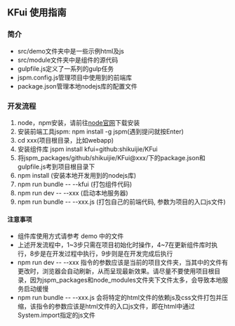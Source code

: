 ## KFui 使用指南

### 简介
  * src/demo文件夹中是一些示例html及js
  * src/module文件夹中是组件的源代码
  * gulpfile.js定义了一系列的gulp任务
  * jspm.config.js管理项目中使用到的前端库
  * package.json管理本地nodejs库的配置文件

### 开发流程
  1. node，npm安装，请前往[node官网](https://nodejs.org/en)下载安装
  2. 安装前端工具jspm: npm install -g jspm(遇到提问就按Enter)
  3. cd xxx(项目根目录，比如webapp)
  4. 安装组件库 jspm install kfui=github:shikuijie/KFui
  5. 将jspm_packages/github/shikuijie/KFui@xxx/下的package.json和gulpfile.js考到项目根目录下
  6. npm install (安装本地开发用到的nodejs库)
  7. npm run bundle -- --kfui (打包组件代码)
  8. npm run dev -- --xxx (启动本地服务器)
  9. npm run bundle -- --xxx.js (打包自己的前端代码, 参数为项目的入口js文件)

#### 注意事项
  * 组件库使用方式请参考 demo 中的文件
  * 上述开发流程中，1~3步只需在项目初始化时操作，4~7在更新组件库时执行，8步是在开发过程中执行，9步则是在开发完成后执行
  * npm run dev -- --xxx 指令的参数应该是当前的项目文件夹，当其中的文件有更改时，浏览器会自动刷新，从而呈现最新效果。请尽量不要使用项目根目录，因为jspm_packages和node_modules文件夹下文件太多，会导致本地服务启动缓慢
  * npm run bundle -- --xxx.js 会将特定的html文件的依赖js及css文件打包并压缩，该指令的参数应该是html文件的入口js文件，即在html中通过System.import指定的js文件
